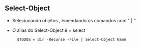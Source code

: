 Select-Object
--------------


- Selecionando objetos , emendando os comandos com " | "
- O alias do Select-Object é = select


		$TODOS = dir -Recurse -File | Select-Object Name
